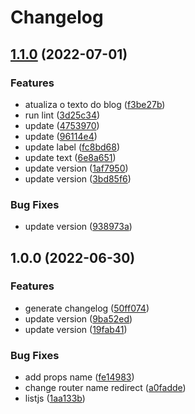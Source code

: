 # Changelog

## [1.1.0](https://github.com/gabrielcaiana/gabriel.codes/compare/v1.0.0...v1.1.0) (2022-07-01)


### Features

* atualiza o texto do blog ([f3be27b](https://github.com/gabrielcaiana/gabriel.codes/commit/f3be27b944d9b76ebc46ea96f6141131bfe6febb))
* run lint ([3d25c34](https://github.com/gabrielcaiana/gabriel.codes/commit/3d25c34430a378b06b0904d0dbda404ac62c2092))
* update ([4753970](https://github.com/gabrielcaiana/gabriel.codes/commit/4753970275065b35191c2c31bb49b3f8c4534227))
* update ([96114e4](https://github.com/gabrielcaiana/gabriel.codes/commit/96114e4304ea5cd96b2c515302289fab0407792b))
* update label ([fc8bd68](https://github.com/gabrielcaiana/gabriel.codes/commit/fc8bd682d47d0b3c0a6721ec94e7f848cee45ced))
* update text ([6e8a651](https://github.com/gabrielcaiana/gabriel.codes/commit/6e8a651de08803f4d8bca1a1b459f73d4de99e2e))
* update version ([1af7950](https://github.com/gabrielcaiana/gabriel.codes/commit/1af7950abdf985e4e64123f5fecd53836e7198ed))
* update version ([3bd85f6](https://github.com/gabrielcaiana/gabriel.codes/commit/3bd85f6f78db8a1d30df2c605294543d13459669))


### Bug Fixes

* update version ([938973a](https://github.com/gabrielcaiana/gabriel.codes/commit/938973a1f6d4e60bc4e978ff47c240c70edf1be0))

## 1.0.0 (2022-06-30)

### Features

- generate changelog ([50ff074](https://github.com/gabrielcaiana/gabriel.codes/commit/50ff074393e76c15a33b704ad42b2a0d26ab5d11))
- update version ([9ba52ed](https://github.com/gabrielcaiana/gabriel.codes/commit/9ba52ed86283cf559002b112c3942ca075be39bd))
- update version ([19fab41](https://github.com/gabrielcaiana/gabriel.codes/commit/19fab412aed052d236b0e2f52b9101f74459deaa))

### Bug Fixes

- add props name ([fe14983](https://github.com/gabrielcaiana/gabriel.codes/commit/fe14983136f91144cc99f983fb65cd5e76a94a0a))
- change router name redirect ([a0fadde](https://github.com/gabrielcaiana/gabriel.codes/commit/a0fadde9583b272ede6c90805548415f83240b1c))
- listjs ([1aa133b](https://github.com/gabrielcaiana/gabriel.codes/commit/1aa133b44a213ca1c87e93a272089fa977fd03d3))
